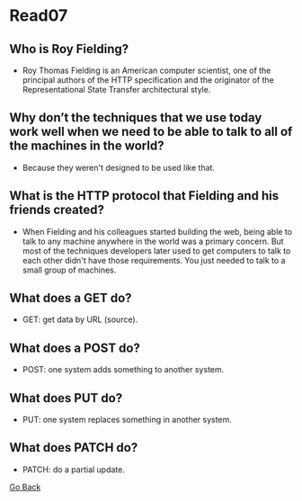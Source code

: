 # Read07

## Who is Roy Fielding?
- Roy Thomas Fielding is an American computer scientist, one of the principal authors of the HTTP specification and the originator of the Representational State Transfer architectural style.

## Why don’t the techniques that we use today work well when we need to be able to talk to all of the machines in the world?
-  Because they weren't designed to be used like that.

## What is the HTTP protocol that Fielding and his friends created?
- When Fielding and his colleagues started building the web, being able to talk to any machine anywhere in the world was a primary concern. But most of the techniques developers later used to get computers to talk to each other didn't have those requirements. You just needed to talk to a small group of machines.

## What does a GET do?
- GET: get data by URL (source).

## What does a POST do?
- POST: one system adds something to another system.

## What does PUT do? 
- PUT: one system replaces something in another system.

## What does PATCH do?
- PATCH: do a partial update.

[Go Back ](README.md)